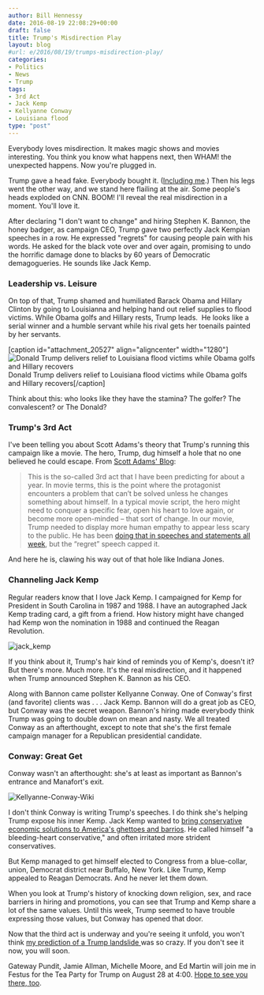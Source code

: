 ```yaml
---
author: Bill Hennessy
date: 2016-08-19 22:08:29+00:00
draft: false
title: Trump's Misdirection Play
layout: blog
#url: e/2016/08/19/trumps-misdirection-play/
categories:
- Politics
- News
- Trump
tags:
- 3rd Act
- Jack Kemp
- Kellyanne Conway
- Louisiana flood
type: "post"
---
```


Everybody loves misdirection. It makes magic shows and movies interesting. You think you know what happens next, then WHAM! the unexpected happens. Now you're plugged in.

Trump gave a head fake. Everybody bought it. ([Including me](https://hennessysview.com/2016/08/17/trumps-third-act-the-honey-badger/).) Then his legs went the other way, and we stand here flailing at the air. Some people's heads exploded on CNN. BOOM! I'll reveal the real misdirection in a moment. You'll love it.

After declaring "I don't want to change" and hiring Stephen K. Bannon, the honey badger, as campaign CEO, Trump gave two perfectly Jack Kempian speeches in a row. He expressed "regrets" for causing people pain with his words. He asked for the black vote over and over again, promising to undo the horrific damage done to blacks by 60 years of Democratic demagogueries. He sounds like Jack Kemp.



### Leadership vs. Leisure



On top of that, Trump shamed and humiliated Barack Obama and Hillary Clinton by going to Louisianna and helping hand out relief supplies to flood victims. While Obama golfs and Hillary rests, Trump leads.  He looks like a serial winner and a humble servant while his rival gets her toenails painted by her servants.

[caption id="attachment_20527" align="aligncenter" width="1280"]![Donald Trump delivers relief to Louisiana flood victims while Obama golfs and Hillary recovers](https://hennessysview.com/wp-content/uploads/2016/08/maxresdefault-3.jpg)
Donald Trump delivers relief to Louisiana flood victims while Obama golfs and Hillary recovers[/caption]

Think about this: who looks like they have the stamina? The golfer? The convalescent? or The Donald?



### Trump's 3rd Act



I've been telling you about Scott Adams's theory that Trump's running this campaign like a movie. The hero, Trump, dug himself a hole that no one believed he could escape. From [Scott Adams' Blog](https://blog.dilbert.com/post/149174780261/trumps-regrets):



> This is the so-called 3rd act that I have been predicting for about a year. In movie terms, this is the point where the protagonist encounters a problem that can’t be solved unless he changes something about himself. In a typical movie script, the hero might need to conquer a specific fear, open his heart to love again, or become more open-minded – that sort of change. In our movie, Trump needed to display more human empathy to appear less scary to the public. He has been [doing that in speeches and statements all week](https://blog.dilbert.com/post/149130036921/trump-won-the-week-persuasion-wise), but the “regret” speech capped it.



And here he is, clawing his way out of that hole like Indiana Jones.



### Channeling Jack Kemp



Regular readers know that I love Jack Kemp. I campaigned for Kemp for President in South Carolina in 1987 and 1988. I have an autographed Jack Kemp trading card, a gift from a friend. How history might have changed had Kemp won the nomination in 1988 and continued the Reagan Revolution.

![jack_kemp](https://hennessysview.com/wp-content/uploads/2016/08/jack_kemp.jpg)


If you think about it, Trump's hair kind of reminds you of Kemp's, doesn't it? But there's more. Much more. It's the real misdirection, and it happened when Trump announced Stephen K. Bannon as his CEO.

Along with Bannon came pollster Kellyanne Conway. One of Conway's first (and favorite) clients was . . . Jack Kemp. Bannon will do a great job as CEO, but Conway was the secret weapon. Bannon's hiring made everybody think Trump was going to double down on mean and nasty. We all treated Conway as an afterthought, except to note that she's the first female campaign manager for a Republican presidential candidate.



### Conway: Great Get



Conway wasn't an afterthought: she's at least as important as Bannon's entrance and Manafort's exit.

![Kellyanne-Conway-Wiki](https://hennessysview.com/wp-content/uploads/2016/08/Kellyanne-Conway-Wiki.jpg)


I don't think Conway is writing Trump's speeches. I do think she's helping Trump expose his inner Kemp. Jack Kemp wanted to [bring conservative economic solutions to America's ghettoes and barrios](https://hennessysview.com/2016/08/17/how-liberalism-ruins-black-lives-in-america/). He called himself "a bleeding-heart conservative," and often irritated more strident conservatives.

But Kemp managed to get himself elected to Congress from a blue-collar, union, Democrat district near Buffalo, New York. Like Trump, Kemp appealed to Reagan Democrats. And he never let them down.

When you look at Trump's history of knocking down religion, sex, and race barriers in hiring and promotions, you can see that Trump and Kemp share a lot of the same values. Until this week, Trump seemed to have trouble expressing those values, but Conway has opened that door.

Now that the third act is underway and you're seeing it unfold, you won't think [my prediction of a Trump landslide ](https://hennessysview.com/2016/05/13/how-to-predict-trumps-landslide-win/)was so crazy. If you don't see it now, you will soon.

Gateway Pundit, Jamie Allman, Michelle Moore, and Ed Martin will join me in Festus for the Tea Party for Trump on August 28 at 4:00. [Hope to see you there, too](https://www.eventbrite.com/e/tea-party-for-trump-rally-tickets-2832864173).
